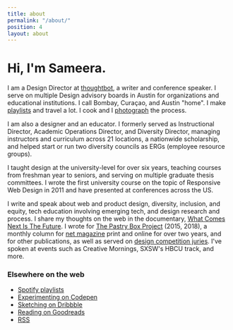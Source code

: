 ```yaml
---
title: about
permalink: "/about/"
position: 4
layout: about
---
```


# Hi, I'm Sameera.

 I am a Design Director at [thoughtbot](http://www.thoughtbot.com), a writer and conference speaker. I serve on multiple Design advisory boards in Austin for organizations and educational institutions. I call Bombay, Curaçao, and Austin "home". I make [playlists](https://open.spotify.com/user/hamtequila) and travel a lot. I cook and I [photograph](http://www.instagram.com/the_tableaux) the process.

I am also a designer and an educator. I formerly served as Instructional Director, Academic Operations Director, and Diversity Director, managing instructors and curriculum across 21 locations, a nationwide scholarship, and  helped start or run two diversity councils as ERGs (employee resource groups).

I taught design at the university-level for over six years, teaching courses from freshman year to seniors, and serving on multiple graduate thesis committees. I wrote the first university course on the topic of Responsive Web Design in 2011 and have presented at conferences across the US.

I write and speak about web and product design, diversity, inclusion, and equity, tech education involving emerging tech, and design research and process. I share my thoughts on the web in the documentary, [What Comes Next Is The Future](http://www.futureisnext.com/). I wrote for [The Pastry Box Project](https://the-pastry-box-project.net/baker/sameera-kapila) (2015, 2018), a monthly column for [net magazine](http://www.creativebloq.com/author/sam-kapila) print and online for over two years, and for other publications, as well as served on [design competition juries](http://samkapila.com/writing-and-community/). I've spoken at events such as Creative Mornings, SXSW's HBCU track, and more.

### Elsewhere on the web
- [Spotify playlists](https://open.spotify.com/user/hamtequila)
- [Experimenting on Codepen](http://codepen.io/samkap)
- [Sketching on Dribbble](http://www.dribbble.com/samkap)
- [Reading on Goodreads](http://www.goodreads.com/samkap)
- [RSS](http://samkapila.com/feed.xml)
